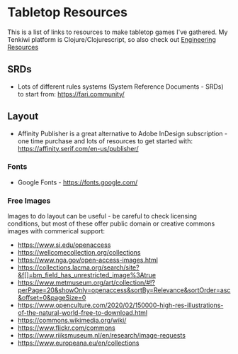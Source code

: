 # Tabletop Resources

This is a list of links to resources to make tabletop games I've gathered. My Tenkiwi platform is Clojure/Clojurescript, so also check out [Engineering Resources](/engineering/resources/)

## SRDs

* Lots of different rules systems (System Reference Documents - SRDs) to start from: <https://fari.community/>

## Layout

* Affinity Publisher is a great alternative to Adobe InDesign subscription - one time purchase and lots of resources to get started with: <https://affinity.serif.com/en-us/publisher/>

### Fonts

* Google Fonts - <https://fonts.google.com/>

### Free Images

Images to do layout can be useful - be careful to check licensing conditions, but most of these offer public domain or creative commons images with commerical support:

* <https://www.si.edu/openaccess>
* <https://wellcomecollection.org/collections>
* <https://www.nga.gov/open-access-images.html>
* <https://collections.lacma.org/search/site?&f[]=bm_field_has_unrestricted_image%3Atrue>
* <https://www.metmuseum.org/art/collection/#!?perPage=20&showOnly=openaccess&sortBy=Relevance&sortOrder=asc&offset=0&pageSize=0>
* <https://www.openculture.com/2020/02/150000-high-res-illustrations-of-the-natural-world-free-to-download.html>
* <https://commons.wikimedia.org/wiki/>
* <https://www.flickr.com/commons>
* <https://www.rijksmuseum.nl/en/research/image-requests>
* <https://www.europeana.eu/en/collections>
